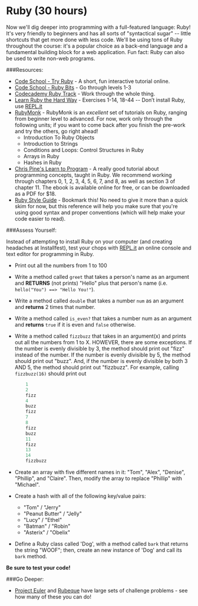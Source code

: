 # Ruby (30 hours)

Now we'll dig deeper into programming with a full-featured language: Ruby! It's very friendly to beginners and has all sorts of "syntactical sugar" -- little shortcuts that get more done with less code. We'll be using tons of Ruby throughout the course: it's a popular choice as a back-end language and a fundamental building block for a web application.  Fun fact: Ruby can also be used to write non-web programs.

###Resources:

- [Code School - Try Ruby](http://tryruby.org/) - A short, fun interactive tutorial online.
- [Code School - Ruby Bits](http://www.codecademy.com/tracks/ruby-bits) - Go through levels 1-3
- [Codecademy Ruby Track](http://www.codecademy.com/tracks/ruby) - Work through the whole thing.
- [Learn Ruby the Hard Way](http://ruby.learncodethehardway.org/book/) - Exercises 1-14, 18-44 -- Don’t install Ruby, use [REPL.it](http://repl.it/languages/Ruby)
- [RubyMonk](https://rubymonk.com/) - RubyMonk is an *excellent* set of tutorials on Ruby, ranging from beginner level to advanced. For now, work only through the following units; if you want to come back after you finish the pre-work and try the others, go right ahead!
	- Introduction To Ruby Objects
	- Introduction to Strings
	- Conditions and Loops: Control Structures in Ruby
	- Arrays in Ruby
	- Hashes in Ruby
- [Chris Pine's Learn to Program](http://pine.fm/LearnToProgram/) - A really good tutorial about programming concepts, taught in Ruby. We recommend working through chapters 0, 1, 2, 3, 4, 5, 6, 7, and 8, as well as section 3 of chapter 11. The ebook is available online for free, or can be downloaded as a PDF for $18.
- [Ruby Style Guide](https://github.com/bbatsov/ruby-style-guide) - Bookmark this! No need to give it more than a quick skim for now, but this reference will help you make sure that you're using good syntax and proper conventions (which will help make your code easier to read).

###Assess Yourself:

Instead of attempting to install Ruby on your computer (and creating headaches at Installfest), test your chops with [REPL.it](http://repl.it/languages/Ruby) an online console and text editor for programming in Ruby.

- Print out all the numbers from 1 to 100
- Write a method called `greet` that takes a person's name as an argument and **RETURNS** (not prints) "Hello" plus that person's name (i.e. `hello("You") ==> "Hello You!"`).
- Write a method called `double` that takes a number `num` as an argument and **returns** 2 times that number.
- Write a method called `is_even?` that takes a number num as an argument and **returns** `true` if it is even and `false` otherwise.
- Write a method called `fizzbuzz` that takes in an argument(x) and prints out all the numbers from 1 to X. HOWEVER, there are some exceptions. If the number is evenly divisible by 3, the method should print out "fizz" instead of the number. If the number is evenly divisible by 5, the method should print out "buzz". And, if the number is evenly divisible by both 3 AND 5, the method should print out "fizzbuzz". For example, calling `fizzbuzz(16)` should print out

	```ruby
		1
		2
		fizz
		4
		buzz
		fizz
		7
		8
		fizz
		buzz
		11
		fizz
		13
		14
		fizzbuzz
	```
- Create an array with five different names in it: "Tom", "Alex", "Denise", "Phillip", and "Claire". Then, modify the array to replace "Phillip" with "Michael".
- Create a hash with all of the following key/value pairs:
	- "Tom" / "Jerry"
	- "Peanut Butter" / "Jelly"
	- "Lucy" / "Ethel"
	- "Batman" / "Robin"
	- "Asterix" / "Obelix"

- Define a Ruby class called 'Dog', with a method called `bark` that returns the string "WOOF"; then, create an new instance of 'Dog' and call its `bark` method.

**Be sure to test your code!**

###Go Deeper:

- [Project Euler](https://projecteuler.net/) and [Rubeque](http://www.rubeque.com/) have large sets of challenge problems - see how many of these you can do! 


